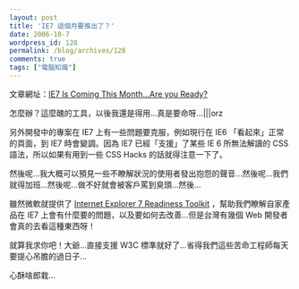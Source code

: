 ```yaml
---
layout: post
title: 'IE7 這個月要推出了？'
date: 2006-10-7
wordpress_id: 128
permalink: /blog/archives/128
comments: true
tags: ["電腦知識"]
---
```


文章網址：[IE7 Is Coming This Month...Are you Ready?](http://blogs.msdn.com/ie/archive/2006/10/06/IE7-Is-Coming-This-Month_2E002E002E00_Are-you-Ready_3F00_.aspx)

怎麼辦？這麼醜的工具，以後我還是得用...真是要命呀...|||orz

另外開發中的專案在 IE7 上有一些問題要克服，例如現行在 IE6 「看起來」正常的頁面，到 IE7 時會變調。因為 IE7 已經「支援」了某些 IE 6 所無法解讀的 CSS 語法，所以如果有用到一些 CSS Hacks 的話就得注意一下了。

然後呢...我大概可以預見一些不瞭解狀況的使用者發出抱怨的聲音...然後呢...我們就得加班...然後呢...做不好就會被客戶罵到臭頭...然後...

雖然微軟就提供了 [Internet Explorer 7 Readiness Toolkit](http://go.microsoft.com/fwlink/?linkid=64421) ，幫助我們瞭解自家產品在 IE7 上會有什麼要的問題，以及要如何去改善...但是台灣有幾個 Web 開發者會真的去看這種東西呀！

就算我求你吧！大爺...直接支援 W3C 標準就好了...省得我們這些苦命工程師每天要提心吊膽的過日子...

心酥啥郎栽...
